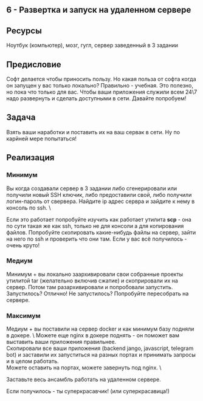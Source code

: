 ## 6 - Развертка и запуск на удаленном сервере

## Ресурсы
Ноутбук (компьютер), мозг, гугл, сервер заведенный в 3 задании 

## Предисловие
Софт делается чтобы приносить пользу. Но какая польза от софта когда он запущен у вас только локально? Правильно - учебная. Это полезно, но пока что только для вас. 
Чтобы ваши приложения служили всем 24\7 надо развернуть и сделать доступными в сети. Давайте попробуем!

## Задача
Взять ваши наработки и поставить их на ваш сервак в сети. Ну по карйней мере попытаться!

## Реализация
### Минимум
Вы когда создавали сервер в 3 задании либо сгенерировали или получили новый SSH ключик, 
либо предоставили свой, либо получили логин-пароль от свервера. 
Найдите ip адрес сервра и зайдите к нему в консоль по ssh. \

Если это работает попробуйте изучить как работает утилита **scp** - она по сути такая же как ssh, только не для консоли
а для копирования файлов. Попробуйте скопировать какие-нибудь файлы на сервер, зайти на него по ssh и проверить что они там.
Если у вас всё получилось - очень круто!

### Медиум
Минимум + вы локально заархивировали свои собранные проекты утилитой tar (желательно включив сжатие) и скоприровали их на сервер.
Потом там разархивировали и попробовали запустить. Запустилось? Отлично! Не запустилось? Попробуйте пересобрать на сервере.

### Максимум
Медиум + вы поставили на сервер docker и как минимум базу подняли в докере. \ 
Можете еще nginx в докере поднять - он поможет вам выставить ваши приложения правильнее. \
Скопировали все ваши приложения (backend  jango, javascript, telegram bot) и заставили 
их запуститься на разных портах и принимать запросы и в целом работать. \
Можете оставить на портах, можете завернуть под nginx. \ 

Заставьте весь ансамбль работать на удаленном сервере. 

Если получилось - ты суперкрасавчик! (или суперкрасавица!) 
